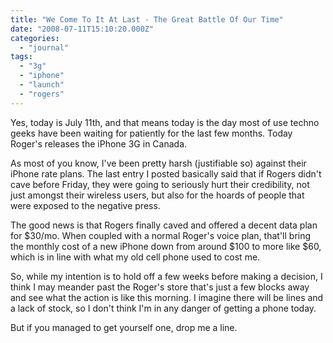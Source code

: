 ```yaml
---
title: "We Come To It At Last - The Great Battle Of Our Time"
date: "2008-07-11T15:10:20.000Z"
categories: 
  - "journal"
tags: 
  - "3g"
  - "iphone"
  - "launch"
  - "rogers"
---
```


Yes, today is July 11th, and that means today is the day most of use techno geeks have been waiting for patiently for the last few months. Today Roger's releases the iPhone 3G in Canada.

As most of you know, I've been pretty harsh (justifiable so) against their iPhone rate plans. The last entry I posted basically said that if Rogers didn't cave before Friday, they were going to seriously hurt their credibility, not just amongst their wireless users, but also for the hoards of people that were exposed to the negative press.

The good news is that Rogers finally caved and offered a decent data plan for $30/mo. When coupled with a normal Roger's voice plan, that'll bring the monthly cost of a new iPhone down from around $100 to more like $60, which is in line with what my old cell phone used to cost me.

So, while my intention is to hold off a few weeks before making a decision, I think I may meander past the Roger's store that's just a few blocks away and see what the action is like this morning. I imagine there will be lines and a lack of stock, so I don't think I'm in any danger of getting a phone today.

But if you managed to get yourself one, drop me a line.
